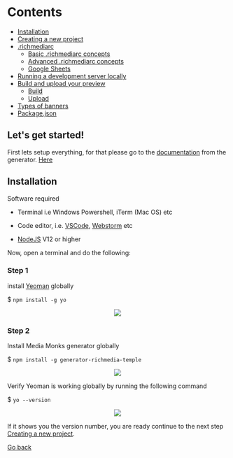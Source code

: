 # Contents
- [Installation](#installations)
- [Creating a new project](./creating-a-project.md)
- [.richmediarc](#richmediarc)
	- [Basic .richmediarc concepts](#basic-.richmediarc-concepts)
	- [Advanced .richmediarc concepts](#advanced-.richmediarc-concepts)
	- [Google Sheets](#google-sheets)
- [Running a development server locally](#running-a-development-server-locally)
- [Build and upload your preview](#build-and-upload-your-preview)
	- [Build](#build)
	- [Upload](#upload)
- [Types of banners](#types-of-banners)
- [Package.json](#package.json)

## Let's get started!

First lets setup everything, for that please go to the [documentation](https://mediamonks.github.io/generator-richmedia-temple/) from the generator. [Here](https://mediamonks.github.io/generator-richmedia-temple/)

## Installation

Software required

-   Terminal i.e Windows Powershell, iTerm (Mac OS) etc

-   Code editor, i.e. [VSCode](https://code.visualstudio.com/), [Webstorm](https://www.jetbrains.com/webstorm/) etc

-   [NodeJS](https://nodejs.org/en/) V12 or higher

Now, open a terminal and do the following:

### Step 1 

install [Yeoman](https://yeoman.io/) globally

$ `npm install -g yo`

<div style="display: flex; justify-content: center">
<img src="https://res.cloudinary.com/frankie-dev/image/upload/v1608809628/MM_Temple_Server_docs/Screenshot_yoeman_install.png" />
</div>  

### Step 2 

Install Media Monks generator globally

$ `npm install -g generator-richmedia-temple`

<div style="display: flex; justify-content: center">
<img src="https://res.cloudinary.com/frankie-dev/image/upload/v1608809983/MM_Temple_Server_docs/Screenshot_install_generator.png" />
</div>   

Verify Yeoman is working globally by running the following command

$ `yo --version`

<div style="display: flex; justify-content: center">
<img src="https://res.cloudinary.com/frankie-dev/image/upload/v1608810170/MM_Temple_Server_docs/Screenshot_yo_--vesion.png" />
</div>

If it shows you the version number, you are ready continue to the next step [Creating a new project](./creating-a-project.md/#creating-a-new-project).

[Go back](../index.md)
